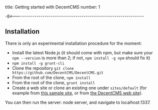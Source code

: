 title: Getting started with DecentCMS
number: 1

-8<------------------------------------------------------------------


Installation
------------

There is only an experimental installation procedure for the moment:

* Install the latest Node.js (it should come with npm, but make sure
  your `npm --version` is more than 2;
  if not, `npm install -g npm` should fix it)
* `npm install -g grunt-cli`
* Clone the repository `git clone https://github.com/DecentCMS/DecentCMS.git`
* From the root of the clone, `npm install`
* From the root of the clone, `grunt install`
* Create a web site or clone an existing one under `sites/default`
  (for example from [this sample site][decent-consulting-site],
  or from [the DecentCMS web site][decent-cms-site]).

You can then run the server: node server, and navigate to localhost:1337.

  [decent-consulting-site]: https://github.com/DecentCMS/DecentConsulting
  [decent-cms-site]: https://github.com/DecentCMS/DecentCMS-WebSite
